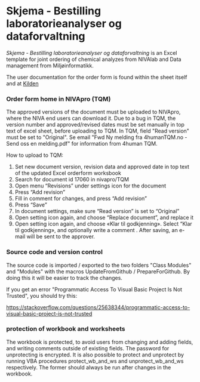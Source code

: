 # Skjema - Bestilling laboratorieanalyser og dataforvaltning

*Skjema - Bestilling laboratorieanalyser og dataforvaltning* is an Excel template for joint ordering of chemical analyzes from NIVAlab and Data management from Miljøinformatikk.

The user documentation for the order form is found within the sheet itself and at [Kilden](http://doc-o1.niva.no/symfoni/infoportal/publikasjon.nsf/redirectIntra?ReadForm&Url=http://doc-o1.niva.no/symfoni/infoportal/publikasjon.nsf/.vieShowWeb/51AE723016C35DA4C1257EB90045AFA4?OpenDocument "Infrastruktur > Miljøinformatikk > Dataforvaltning > Veiledning bestilling")


### Order form home in NIVApro (TQM)

The approved versions of the document must be uploaded to NIVApro, where the NIVA end users can download it. Due to a bug in TQM, the version number and approved/revised dates must be set manually in top text of excel sheet, before uploading to TQM. In TQM, field "Read version" must be set to "Original". Se email "Fwd Ny melding fra 4humanTQM.no - Send oss en melding.pdf" for information from 4human TQM.

How to upload to TQM:

1.	Set new document version, revision data and approved date in top text of the updated Excel orderform worksbook
2.	Search for document id 17060 in nivapro/TQM
3.	Open menu “Revisions” under settings icon for the document
4.	Press “Add revision”
5.	Fill in comment for changes, and press “Add revision”
6.	Press “Save”
7.	In document settings, make sure “Read version” is set to “Original”
8.	Open setting icon again, and choose “Replace document”, and replace it
9.	Open setting icon again, and choose «Klar til godkjenning». Select “Klar til godkjenning», and optionally write a comment . After saving, an e-mail will be sent to the approver.


### Source code and version control

The source code is imported / exported to the two folders "Class Modules" and "Modules" with the macros UpdateFromGithub / PrepareForGithub. By doing this it will be easier to track the changes.

If you get an error "Programmatic Access To Visual Basic Project Is Not Trusted", you should try this:

https://stackoverflow.com/questions/25638344/programmatic-access-to-visual-basic-project-is-not-trusted


### protection of workbook and worksheets

The workbook is protected, to avoid users from changing and adding fields, and writing comments outside of existing fields. The password for unprotecting is encrypted. It is also possible to protect and unprotect by running VBA procedures protect_wb_and_ws and unprotect_wb_and_ws respectively. The former should always be run after changes in the workbook.